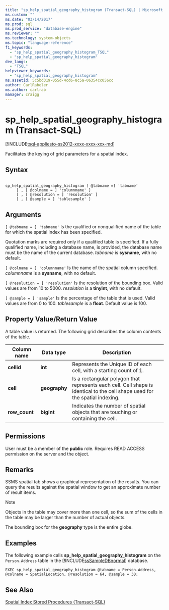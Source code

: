 ```yaml
---
title: "sp_help_spatial_geography_histogram (Transact-SQL) | Microsoft Docs"
ms.custom: ""
ms.date: "03/14/2017"
ms.prod: sql
ms.prod_service: "database-engine"
ms.reviewer: ""
ms.technology: system-objects
ms.topic: "language-reference"
f1_keywords: 
  - "sp_help_spatial_geography_histogram_TSQL"
  - "sp_help_spatial_geography_histogram"
dev_langs: 
  - "TSQL"
helpviewer_keywords: 
  - "sp_help_spatial_geography_histogram"
ms.assetid: 5c5bd319-055d-4cd6-8c5a-06354cc056cc
author: CarlRabeler
ms.author: carlrab
manager: craigg
---
```

# sp_help_spatial_geography_histogram (Transact-SQL)
[!INCLUDE[tsql-appliesto-ss2012-xxxx-xxxx-xxx-md](../../includes/tsql-appliesto-ss2012-xxxx-xxxx-xxx-md.md)]

  Facilitates the keying of grid parameters for a spatial index.  
  
## Syntax  
  
```  
  
sp_help_spatial_geography_histogram [ @tabname =] 'tabname'   
     [ , [ @colname = ] 'columnname' ]   
     [ , [ @resolution = ] 'resolution' ]  
     [ , [ @sample = ] 'tablesample' ]  
```  
  
## Arguments  
`[ @tabname = ] 'tabname'`
 Is the qualified or nonqualified name of the table for which the spatial index has been specified.  
  
 Quotation marks are required only if a qualified table is specified. If a fully qualified name, including a database name, is provided, the database name must be the name of the current database. *tabname* is **sysname**, with no default.  
  
`[ @colname = ] 'columnname'`
 Is the name of the spatial column specified. *columnname* is a **sysname**, with no default.  
  
`[ @resolution = ] 'resolution'`
 Is the resolution of the bounding box. Valid values are from 10 to 5000. *resolution* is a **tinyint**, with no default.  
  
`[ @sample = ] 'sample'`
 Is the percentage of the table that is used. Valid values are from 0 to 100. *tablesample* is a **float**. Default value is 100.  
  
## Property Value/Return Value  
 A table value is returned. The following grid describes the column contents of the table.  
  
|Column name|Data type|Description|  
|-----------------|---------------|-----------------|  
|**cellid**|**int**|Represents the Unique ID of each cell, with a starting count of 1.|  
|**cell**|**geography**|Is a rectangular polygon that represents each cell. Cell shape is identical to the cell shape used for the spatial indexing.|  
|**row_count**|**bigint**|Indicates the number of spatial objects that are touching or containing the cell.|  
  
## Permissions  
 User must be a member of the **public** role. Requires READ ACCESS permission on the server and the object.  
  
## Remarks  
 SSMS spatial tab shows a graphical representation of the results. You can query the results against the spatial window to get an approximate number of result items.  
  
> [!NOTE]  
>  Objects in the table may cover more than one cell, so the sum of the cells in the table may be larger than the number of actual objects.  
  
 The bounding box for the **geography** type is the entire globe.  
  
## Examples  
 The following example calls  **sp_help_spatial_geography_histogram** on the `Person.Address` table in the [!INCLUDE[ssSampleDBnormal](../../includes/sssampledbnormal-md.md)] database.  
  
```  
EXEC sp_help_spatial_geography_histogram @tabname = Person.Address, @colname = SpatialLocation, @resolution = 64, @sample = 30;  
```  
  
## See Also  
 [Spatial Index Stored Procedures &#40;Transact-SQL&#41;](https://msdn.microsoft.com/library/1be0f34e-3d5a-4a1f-9299-bd482362ec7a)  
  
  
